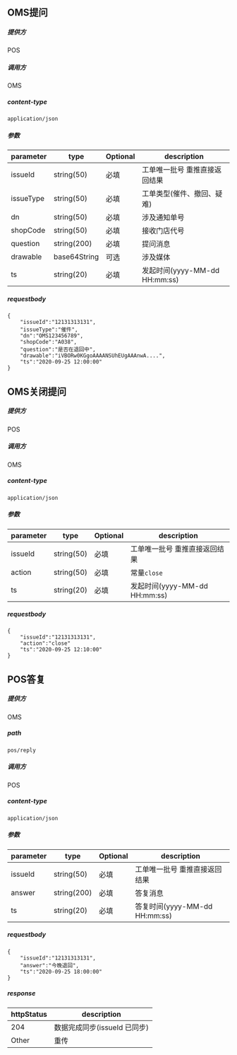 ## OMS提问
##### 提供方
POS
##### 调用方
OMS
##### content-type
`application/json`
##### 参数
parameter | type | Optional | description
----------|------|---------|------------
issueId | string(50) | 必填 | 工单唯一批号 重推直接返回结果
issueType | string(50) | 必填 | 工单类型(催件、撤回、疑难)
dn | string(50) | 必填 | 涉及通知单号
shopCode | string(50) | 必填 | 接收门店代号 
question | string(200) | 必填 | 提问消息
drawable | base64String | 可选 | 涉及媒体
ts | string(20) | 必填 | 发起时间(yyyy-MM-dd HH:mm:ss)
##### requestbody
```
{
    "issueId":"12131313131",
    "issueType":"催件",
    "dn":"OMS123456789",
    "shopCode":"A038",
    "question":"是否在退回中",
    "drawable":"iVBORw0KGgoAAAANSUhEUgAAAnwA....",
    "ts":"2020-09-25 12:00:00"
}
```
## OMS关闭提问
##### 提供方
POS
##### 调用方
OMS
##### content-type
`application/json`
##### 参数
parameter | type | Optional | description
----------|------|---------|------------
issueId | string(50) | 必填 | 工单唯一批号 重推直接返回结果
action | string(50) | 必填 | 常量`close`
ts | string(20) | 必填 | 发起时间(yyyy-MM-dd HH:mm:ss)
##### requestbody
```
{
    "issueId":"12131313131",
    "action":"close"
    "ts":"2020-09-25 12:10:00"
}
```
## POS答复
##### 提供方
OMS
##### path
`pos/reply`
##### 调用方
POS
##### content-type
`application/json`
##### 参数
parameter | type | Optional | description
----------|------|---------|------------
issueId | string(50) | 必填 | 工单唯一批号 重推直接返回结果
answer | string(200) | 必填 | 答复消息
ts | string(20) | 必填 | 答复时间(yyyy-MM-dd HH:mm:ss)
##### requestbody
```
{
    "issueId":"12131313131",
    "answer":"今晚退回",
    "ts":"2020-09-25 18:00:00"
}
```

##### response

httpStatus | description
----------|------
204 | 数据完成同步(issueId 已同步)
Other | 重传
